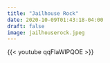 ```yaml
---
title: "Jailhouse Rock"
date: 2020-10-09T01:43:18-04:00
draft: false
image: jailhouserock.jpeg
---
```

{{< youtube qqFlaWlPQOE >}}

